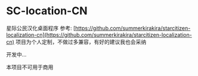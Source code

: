 # SC-location-CN
星际公民汉化桌面程序
参考: [https://github.com/summerkirakira/starcitizen-localization-cn](https://github.com/summerkirakira/starcitizen-localization-cn)
项目为个人定制，不做过多兼容，有好的建议我也会采纳

开发中...

本项目不可用于商用